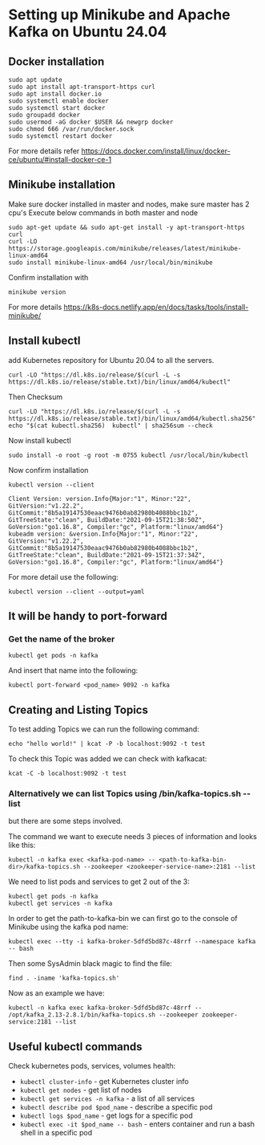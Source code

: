  # Setting up Minikube and Apache Kafka on Ubuntu 24.04
   
 ## Docker installation
```
sudo apt update
sudo apt install apt-transport-https curl
sudo apt install docker.io
sudo systemctl enable docker
sudo systemctl start docker
sudo groupadd docker
sudo usermod -aG docker $USER && newgrp docker
sudo chmod 666 /var/run/docker.sock
sudo systemctl restart docker
```
For more details refer  https://docs.docker.com/install/linux/docker-ce/ubuntu/#install-docker-ce-1 

## Minikube installation

Make sure docker installed in master and nodes, make sure master has 2 cpu's 
Execute below commands in both master and node
```
sudo apt-get update && sudo apt-get install -y apt-transport-https curl
curl -LO https://storage.googleapis.com/minikube/releases/latest/minikube-linux-amd64
sudo install minikube-linux-amd64 /usr/local/bin/minikube
 ```
Confirm installation with
```
minikube version
```
For more details https://k8s-docs.netlify.app/en/docs/tasks/tools/install-minikube/

## Install kubectl

add Kubernetes repository for Ubuntu 20.04 to all the servers.
```
curl -LO "https://dl.k8s.io/release/$(curl -L -s https://dl.k8s.io/release/stable.txt)/bin/linux/amd64/kubectl"
```
Then Checksum
```
curl -LO "https://dl.k8s.io/release/$(curl -L -s https://dl.k8s.io/release/stable.txt)/bin/linux/amd64/kubectl.sha256"
echo "$(cat kubectl.sha256)  kubectl" | sha256sum --check
```
Now install kubectl
```
sudo install -o root -g root -m 0755 kubectl /usr/local/bin/kubectl
```
Now confirm installation
```
kubectl version --client
```
```
Client Version: version.Info{Major:"1", Minor:"22", GitVersion:"v1.22.2", GitCommit:"8b5a19147530eaac9476b0ab82980b4088bbc1b2", GitTreeState:"clean", BuildDate:"2021-09-15T21:38:50Z", GoVersion:"go1.16.8", Compiler:"gc", Platform:"linux/amd64"}
kubeadm version: &version.Info{Major:"1", Minor:"22", GitVersion:"v1.22.2", GitCommit:"8b5a19147530eaac9476b0ab82980b4088bbc1b2", GitTreeState:"clean", BuildDate:"2021-09-15T21:37:34Z", GoVersion:"go1.16.8", Compiler:"gc", Platform:"linux/amd64"}
```
For more detail use the following:
```
kubectl version --client --output=yaml
```
## It will be handy to port-forward
### Get the name of the broker
```
kubectl get pods -n kafka
```
And insert that name into the following:
```
kubectl port-forward <pod_name> 9092 -n kafka
```
## Creating and Listing Topics

To test adding Topics we can run the following command:
```
echo "hello world!" | kcat -P -b localhost:9092 -t test
```
To check this Topic was added we can check with kafkacat:
```
kcat -C -b localhost:9092 -t test
```
### Alternatively we can list Topics using /bin/kafka-topics.sh --list
but there are some steps involved.

The command we want to execute needs 3 pieces of information and looks like this:
```
kubectl -n kafka exec <kafka-pod-name> -- <path-to-kafka-bin-dir>/kafka-topics.sh --zookeeper <zookeeper-service-name>:2181 --list
```
We need to list pods and services to get 2 out of the 3:
```
kubectl get pods -n kafka
kubectl get services -n kafka
```
In order to get the path-to-kafka-bin we can first go to the console of Minikube using the kafka pod name:
```
kubectl exec --tty -i kafka-broker-5dfd5bd87c-48rrf --namespace kafka -- bash
```
Then some SysAdmin black magic to find the file:
```
find . -iname 'kafka-topics.sh'
```
Now as an example we have:
```
kubectl -n kafka exec kafka-broker-5dfd5bd87c-48rrf -- /opt/kafka_2.13-2.8.1/bin/kafka-topics.sh --zookeeper zookeeper-service:2181 --list
```

## Useful kubectl commands

Check kubernetes pods, services, volumes health:

 - `kubectl cluster-info` - get Kubernetes cluster info
 - `kubectl get nodes` - get list of nodes
 - `kubectl get services -n kafka` - a list of all services
 - `kubectl describe pod $pod_name` - describe a specific pod
 - `kubectl logs $pod_name` - get logs for a specific pod
 - `kubectl exec -it $pod_name -- bash` - enters container and run a bash shell in a specific pod
